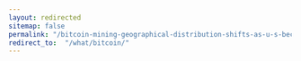 ```yaml
---
layout: redirected
sitemap: false
permalink: "/bitcoin-mining-geographical-distribution-shifts-as-u-s-becoming-the-biggest-beneficiary/"
redirect_to:  "/what/bitcoin/"
---
```

